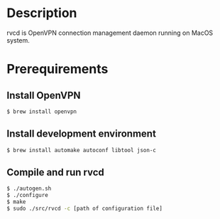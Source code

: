 
# Description

rvcd is OpenVPN connection management daemon running on MacOS system.

# Prerequirements

## Install OpenVPN

```sh
$ brew install openvpn
```

## Install development environment

```sh
$ brew install automake autoconf libtool json-c
```

## Compile and run rvcd

```sh
$ ./autogen.sh
$ ./configure
$ make
$ sudo ./src/rvcd -c [path of configuration file]
```

